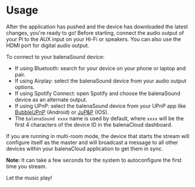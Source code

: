 # Usage

After the application has pushed and the device has downloaded the latest changes, you're ready to go! 
Before starting, connect the audio output of your Pi to the AUX input on your Hi-Fi or speakers. You can also use the HDMI port for digital audio output.

To connect to your balenaSound device:
* If using Bluetooth: search for your device on your phone or laptop and pair.
* If using Airplay: select the balenaSound device from your audio output options.
* If using Spotify Connect: open Spotify and choose the balenaSound device as an alternate output.
* If using UPnP: select the balenaSound device from your UPnP app like [BubbleUPnP](https://play.google.com/store/apps/details?id=com.bubblesoft.android.bubbleupnp) (Android) or [JuP&P](https://apps.apple.com/app/jup-p-upnp-player-und-fernbedienung/id1069722311) (IOS).
* The `balenaSound xxxx` name is used by default, where `xxxx` will be the first 4 characters of the device ID in the balenaCloud dashboard.

If you are running in multi-room mode, the device that starts the stream will configure itself as the master and will broadcast a message to all other devices within your balenaCloud application to get them in sync. 

**Note:** It can take a few seconds for the system to autoconfigure the first time you stream.

Let the music play!